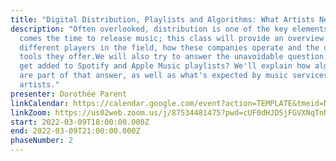 ```yaml
---
title: "Digital Distribution, Playlists and Algorithms: What Artists Need to Know"
description: "Often overlooked, distribution is one of the key elements when it
  comes the time to release music; this class will provide an overview of the
  different players in the field, how these companies operate and the different
  tools they offer.We will also try to answer the unavoidable question: how to
  get added to Spotify and Apple Music playlists? We'll explain how algorithms
  are part of that answer, as well as what's expected by music services from
  artists."
presenter: Dorothée Parent
linkCalendar: https://calendar.google.com/event?action=TEMPLATE&tmeid=NjVxYzM0Nzd2ZHZkaHUxN29oN3EzdXZkYjggY19tcnJybXZ0ZWhqcThyc3A2ajJmdHVjbGJyc0Bn&tmsrc=c_mrrrmvtehjq8rsp6j2ftuclbrs%40group.calendar.google.com
linkZoom: https://us02web.zoom.us/j/87534481475?pwd=cUF0dHJDSjFGVXNqTnNiNm9HSC9NUT09
start: 2022-03-09T18:00:00.000Z
end: 2022-03-09T21:00:00.000Z
phaseNumber: 2
---
```

